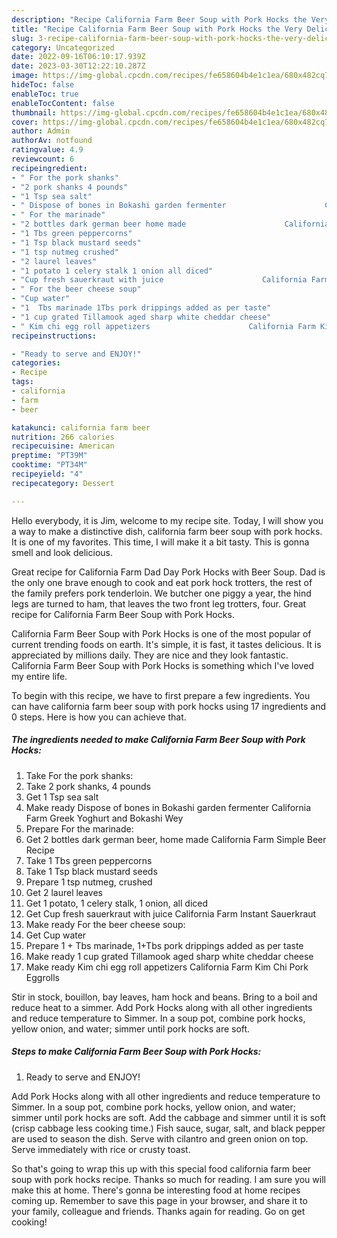 ```yaml
---
description: "Recipe California Farm Beer Soup with Pork Hocks the Very Delicious}"
title: "Recipe California Farm Beer Soup with Pork Hocks the Very Delicious}"
slug: 3-recipe-california-farm-beer-soup-with-pork-hocks-the-very-delicious
category: Uncategorized
date: 2022-09-16T06:10:17.939Z
date: 2023-03-30T12:22:10.287Z
image: https://img-global.cpcdn.com/recipes/fe658604b4e1c1ea/680x482cq70/california-farm-beer-soup-with-pork-hocks-recipe-main-photo.jpg
hideToc: false
enableToc: true
enableTocContent: false
thumbnail: https://img-global.cpcdn.com/recipes/fe658604b4e1c1ea/680x482cq70/california-farm-beer-soup-with-pork-hocks-recipe-main-photo.jpg
cover: https://img-global.cpcdn.com/recipes/fe658604b4e1c1ea/680x482cq70/california-farm-beer-soup-with-pork-hocks-recipe-main-photo.jpg
author: Admin
authorAv: notfound
ratingvalue: 4.9
reviewcount: 6
recipeingredient:
- " For the pork shanks"
- "2 pork shanks 4 pounds"
- "1 Tsp sea salt"
- " Dispose of bones in Bokashi garden fermenter                      California Farm Greek Yoghurt and Bokashi Wey"
- " For the marinade"
- "2 bottles dark german beer home made                      California Farm Simple Beer Recipe"
- "1 Tbs green peppercorns"
- "1 Tsp black mustard seeds"
- "1 tsp nutmeg crushed"
- "2 laurel leaves"
- "1 potato 1 celery stalk 1 onion all diced"
- "Cup fresh sauerkraut with juice                      California Farm Instant Sauerkraut"
- " For the beer cheese soup"
- "Cup water"
- "1  Tbs marinade 1Tbs pork drippings added as per taste"
- "1 cup grated Tillamook aged sharp white cheddar cheese"
- " Kim chi egg roll appetizers                      California Farm Kim Chi Pork Eggrolls"
recipeinstructions:

- "Ready to serve and ENJOY!"
categories:
- Recipe
tags:
- california
- farm
- beer

katakunci: california farm beer 
nutrition: 266 calories
recipecuisine: American
preptime: "PT39M"
cooktime: "PT34M"
recipeyield: "4"
recipecategory: Dessert

---
```



Hello everybody, it is Jim, welcome to my recipe site. Today, I will show you a way to make a distinctive dish, california farm beer soup with pork hocks. It is one of my favorites. This time, I will make it a bit tasty. This is gonna smell and look delicious.

Great recipe for California Farm Dad Day Pork Hocks with Beer Soup. Dad is the only one brave enough to cook and eat pork hock trotters, the rest of the family prefers pork tenderloin. We butcher one piggy a year, the hind legs are turned to ham, that leaves the two front leg trotters, four. Great recipe for California Farm Beer Soup with Pork Hocks.

California Farm Beer Soup with Pork Hocks is one of the most popular of current trending foods on earth. It's simple, it is fast, it tastes delicious. It is appreciated by millions daily. They are nice and they look fantastic. California Farm Beer Soup with Pork Hocks is something which I've loved my entire life.


To begin with this recipe, we have to first prepare a few ingredients. You can have california farm beer soup with pork hocks using 17 ingredients and 0 steps. Here is how you can achieve that.

<!--inarticleads1-->

##### The ingredients needed to make California Farm Beer Soup with Pork Hocks:

1. Take  For the pork shanks:
1. Take 2 pork shanks, 4 pounds
1. Get 1 Tsp sea salt
1. Make ready  Dispose of bones in Bokashi garden fermenter                      California Farm Greek Yoghurt and Bokashi Wey
1. Prepare  For the marinade:
1. Get 2 bottles dark german beer, home made                      California Farm Simple Beer Recipe
1. Take 1 Tbs green peppercorns
1. Take 1 Tsp black mustard seeds
1. Prepare 1 tsp nutmeg, crushed
1. Get 2 laurel leaves
1. Get 1 potato, 1 celery stalk, 1 onion, all diced
1. Get Cup fresh sauerkraut with juice                      California Farm Instant Sauerkraut
1. Make ready  For the beer cheese soup:
1. Get Cup water
1. Prepare 1 + Tbs marinade, 1+Tbs pork drippings added as per taste
1. Make ready 1 cup grated Tillamook aged sharp white cheddar cheese
1. Make ready  Kim chi egg roll appetizers                      California Farm Kim Chi Pork Eggrolls


Stir in stock, bouillon, bay leaves, ham hock and beans. Bring to a boil and reduce heat to a simmer. Add Pork Hocks along with all other ingredients and reduce temperature to Simmer. In a soup pot, combine pork hocks, yellow onion, and water; simmer until pork hocks are soft. 

<!--inarticleads2-->

##### Steps to make California Farm Beer Soup with Pork Hocks:


1. Ready to serve and ENJOY!

Add Pork Hocks along with all other ingredients and reduce temperature to Simmer. In a soup pot, combine pork hocks, yellow onion, and water; simmer until pork hocks are soft. Add the cabbage and simmer until it is soft (crisp cabbage less cooking time.) Fish sauce, sugar, salt, and black pepper are used to season the dish. Serve with cilantro and green onion on top. Serve immediately with rice or crusty toast. 

So that's going to wrap this up with this special food california farm beer soup with pork hocks recipe. Thanks so much for reading. I am sure you will make this at home. There's gonna be interesting food at home recipes coming up. Remember to save this page in your browser, and share it to your family, colleague and friends. Thanks again for reading. Go on get cooking!
